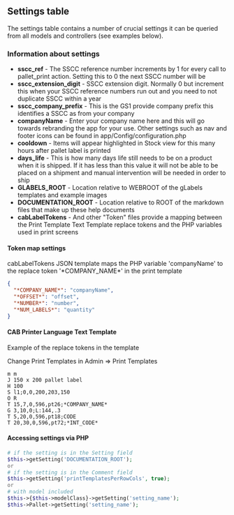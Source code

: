 ## Settings table

The settings table contains a number of crucial settings it can be queried from all models and controllers (see examples below).

### Information about settings


* **sscc_ref** - The SSCC reference number increments by 1 for every call to pallet_print action. Setting this to 0 the next SSCC number will be
* **sscc_extension_digit** - SSCC extension digit. Normally 0 but increment this when your SSCC reference numbers run out and you need to not duplicate SSCC within a year
* **sscc_company_prefix** - This is the GS1 provide company prefix this identifies a SSCC as from your company
* **companyName** - Enter your company name here and this will go towards rebranding the app for your use. Other settings such as nav and footer icons can be found in app/Config/configuration.php
* **cooldown** - Items will appear highlighted in Stock view for this many hours after pallet label is printed
* **days_life** - This is how many days life still needs to be on a product when it is shipped. If it has less than this value it will not be able to be placed on a shipment and manual intervention will be needed in order to ship
* **GLABELS_ROOT** - Location relative to WEBROOT of the gLabels templates and example images
* **DOCUMENTATION_ROOT** - Location relative to ROOT of the markdown files that make up these help documents
* **cabLabelTokens** - And other "Token" files provide a mapping between the Print Template Text Template replace tokens and the PHP variables used in print screens

#### Token map settings
cabLabelTokens JSON template maps the PHP variable 'companyName' to the replace token '\*COMPANY_NAME\*' in the print template

```json
{
  "*COMPANY_NAME*": "companyName",
  "*OFFSET*": "offset",
  "*NUMBER*": "number",
  "*NUM_LABELS*": "quantity"
}
```

#### CAB Printer Language Text Template

Example of the replace tokens in the template

Change Print Templates in Admin => Print Templates

```
m m
J 150 x 200 pallet label
H 100
S l1;0,0,200,203,150
O R
T 15,7,0,596,pt26;*COMPANY_NAME*
G 3,10,0;L:144,.3
T 5,20,0,596,pt18;CODE
T 20,30,0,596,pt72;*INT_CODE*
```
#### Accessing settings via PHP
```php
# if the setting is in the Setting field
$this->getSetting('DOCUMENTATION_ROOT');
or
# if the setting is in the Comment field
$this->getSetting('printTemplatesPerRowCols', true);
or
# with model included
$this->{$this->modelClass}->getSetting('setting_name');
$this->Pallet->getSetting('setting_name');
```
